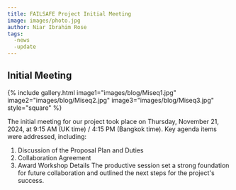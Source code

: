 ```yaml
---
title: FAILSAFE Project Initial Meeting
image: images/photo.jpg
author: Niar Ibrahim Rose
tags: 
  -news
  -update
---
```


## Initial Meeting

{%
  include gallery.html
  image1="images/blog/Miseq1.jpg"
  image2="images/blog/Miseq2.jpg"
  image3="images/blog/Miseq3.jpg"
  style="square"
%}

The initial meeting for our project took place on Thursday, November 21, 2024, at 9:15 AM (UK time) / 4:15 PM (Bangkok time). Key agenda items were addressed, including:
1. Discussion of the Proposal Plan and Duties
2. Collaboration Agreement
3. Award Workshop Details
The productive session set a strong foundation for future collaboration and outlined the next steps for the project's success.
